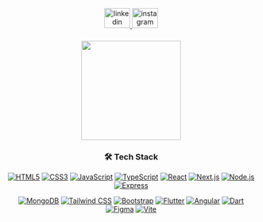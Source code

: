 <div align="center">
  <a href="https://www.linkedin.com/in/dhaniyel-darvesh-256987280/" target="_blank">
    <img src="https://raw.githubusercontent.com/maurodesouza/profile-readme-generator/master/src/assets/icons/social/linkedin/default.svg" width="52" height="40" alt="linkedin logo" />
  </a>
  <a href="https://www.instagram.com/dhaniiiyll/" target="_blank">
    <img src="https://raw.githubusercontent.com/maurodesouza/profile-readme-generator/master/src/assets/icons/social/instagram/default.svg" width="52" height="40" alt="instagram logo" />
  </a>
</div>

###

<div align="center">
  <img height="200" src="https://media.giphy.com/media/JIX9t2j0ZTN9S/giphy.gif?cid=790b76112o8k5pbwa2luebe3vfpk75h8usowr9uwj1v3ri3o&ep=v1_gifs_search&rid=giphy.gif&ct=g"  />
</div>


###

<div align="center">

### 🛠 Tech Stack

[![HTML5](https://img.shields.io/badge/HTML5-E34F26?logo=html5&logoColor=white)](https://developer.mozilla.org/en-US/docs/Web/HTML)
[![CSS3](https://img.shields.io/badge/CSS3-1572B6?logo=css3&logoColor=white)](https://developer.mozilla.org/en-US/docs/Web/CSS)
[![JavaScript](https://img.shields.io/badge/JavaScript-F7DF1E?logo=javascript&logoColor=black)](https://developer.mozilla.org/en-US/docs/Web/JavaScript)
[![TypeScript](https://img.shields.io/badge/TypeScript-3178C6?logo=typescript&logoColor=white)](https://www.typescriptlang.org/)
[![React](https://img.shields.io/badge/React-61DAFB?logo=react&logoColor=black)](https://reactjs.org/)
[![Next.js](https://img.shields.io/badge/Next.js-000000?logo=next.js&logoColor=white)](https://nextjs.org/)
[![Node.js](https://img.shields.io/badge/Node.js-339933?logo=node.js&logoColor=white)](https://nodejs.org/)
[![Express](https://img.shields.io/badge/Express-000000?logo=express&logoColor=white)](https://expressjs.com/)

[![MongoDB](https://img.shields.io/badge/MongoDB-47A248?logo=mongodb&logoColor=white)](https://www.mongodb.com/)
[![Tailwind CSS](https://img.shields.io/badge/Tailwind_CSS-06B6D4?logo=tailwind-css&logoColor=white)](https://tailwindcss.com/)
[![Bootstrap](https://img.shields.io/badge/Bootstrap-7952B3?logo=bootstrap&logoColor=white)](https://getbootstrap.com/)
[![Flutter](https://img.shields.io/badge/Flutter-02569B?logo=flutter&logoColor=white)](https://flutter.dev/)
[![Angular](https://img.shields.io/badge/Angular-DD0031?logo=angular&logoColor=white)](https://angular.io/)
[![Dart](https://img.shields.io/badge/Dart-0175C2?logo=dart&logoColor=white)](https://dart.dev/)
[![Figma](https://img.shields.io/badge/Figma-F24E1E?logo=figma&logoColor=white)](https://www.figma.com/)
[![Vite](https://img.shields.io/badge/Vite-646CFF?logo=vite&logoColor=white)](https://vitejs.dev/)

</div>
